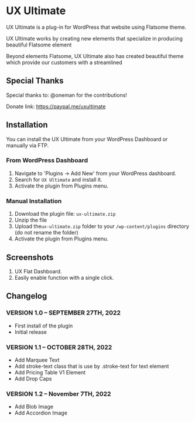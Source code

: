 # UX Ultimate

UX Ultimate is a plug-in for WordPress that website using Flatsome theme.

UX Ultimate works by creating new elements that specialize in producing beautiful Flatsome element

Beyond elements Flatsome, UX Ultimate also has created beautiful theme which provide our customers with a streamlined

## Special Thanks
Special thanks to: @oneman for the contributions!

Donate link: https://paypal.me/uxultimate

## Installation

You can install the UX Ultimate from your WordPress Dashboard or manually via FTP.

### From WordPress Dashboard 

1. Navigate to 'Plugins -> Add New' from your WordPress dashboard.
2. Search for `UX Ultimate` and install it.
3. Activate the plugin from Plugins menu.

### Manual Installation

1. Download the plugin file: `ux-ultimate.zip`
2. Unzip the file
3. Upload the`ux-ultimate.zip` folder to your `/wp-content/plugins` directory (do not rename the folder)
4. Activate the plugin from Plugins menu.

## Screenshots
1. UX Flat Dashboard.
2. Easily enable function with a single click.

## Changelog

### VERSION 1.0 – SEPTEMBER 27TH, 2022
* First install of the plugin
* Initial release
### VERSION 1.1 – OCTOBER 28TH, 2022
* Add Marquee Text
* Add stroke-text class that is use by .stroke-text for text element
* Add Pricing Table V1 Element
* Add Drop Caps
### VERSION 1.2 – November 7TH, 2022
* Add Blob Image
* Add Accordion Image